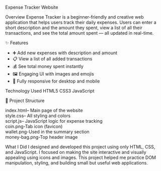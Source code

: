 Expense Tracker Website

 Overview
Expense Tracker is a beginner-friendly and creative web application that helps users track their daily expenses.
Users can enter a short description and the amount they spent, view a list of all their transactions, and see the total amount spent — all updated in real-time.


 ✨ Features
- ➕ Add new expenses with description and amount
- 📋 View a list of all added transactions
- 💰 See total money spent instantly
- 🖼️ Engaging UI with images and emojis
- 📱 Fully responsive for desktop and mobile



Technology  Used
HTML5
CSS3
JavaScript


📂 Project Structure

  index.html– Main page of the website  
  style.css– All styling and colors  
  script.js– JavaScript logic for expense tracking  
  coin.png-Tab icon (favicon)  
  wallet.png-Used in the summary section  
  money-bag.png-Top header image


What I Did
I designed and developed this project using only HTML, CSS, and JavaScript.
I focused on making the site interactive and visually appealing using icons and images. 
This project helped me practice DOM manipulation, styling, and building small but useful web applications.

